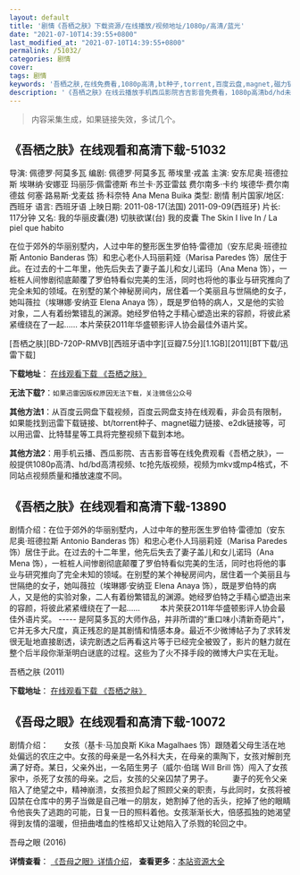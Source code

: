 ```yaml
---
layout: default
title: '剧情《吾栖之肤》下载资源/在线播放/视频地址/1080p/高清/蓝光'
date: "2021-07-10T14:39:55+0800"
last_modified_at: "2021-07-10T14:39:55+0800"
permalink: /51032/
categories: 剧情
cover:
tags: 剧情
keywords: '吾栖之肤,在线免费看,1080p高清,bt种子,torrent,百度云盘,magnet,磁力链,迅雷下载资源'
description: '《吾栖之肤》在线云播放手机西瓜影院吉吉影音免费看，1080p高清bd/hd未删减完整版和tc抢先枪版，mkv/mp4格式，附带bt/torrent种子、magnet/磁力链、百度云盘、网盘资源迅雷下载链接'
---
```


>内容采集生成，如果链接失效，多试几个。


## 《吾栖之肤》在线观看和高清下载-51032

导演: 佩德罗·阿莫多瓦 编剧: 佩德罗·阿莫多瓦 蒂埃里·戎盖 主演: 安东尼奥·班德拉斯 埃琳纳·安娜亚 玛丽莎·佩雷德斯 布兰卡·苏亚雷兹 费尔南多·卡约 埃德华·费尔南德兹 何塞·路易斯·戈麦兹 扬·科奈特 Ana Mena Buika 类型: 剧情 制片国家/地区: 西班牙 语言: 西班牙语 上映日期: 2011-08-17(法国) 2011-09-09(西班牙) 片长: 117分钟 又名: 我的华丽皮囊(港) 切肤欲谋(台) 我的皮囊 The Skin I live In / La piel que habito

在位于郊外的华丽别墅内，人过中年的整形医生罗伯特·雷德加（安东尼奥·班德拉斯 Antonio Banderas 饰）和忠心老仆人玛丽莉娅（Marisa Paredes 饰）居住于此。在过去的十二年里，他先后失去了妻子盖儿和女儿诺玛（Ana Mena 饰），一桩桩人间惨剧彻底颠覆了罗伯特看似完美的生活，同时也将他的事业与研究推向了完全未知的领域。在别墅的某个神秘房间内，居住着一个美丽且与世隔绝的女子，她叫薇拉（埃琳娜·安纳亚 Elena Anaya 饰），既是罗伯特的病人，又是他的实验对象，二人有着纷繁错乱的渊源。她经罗伯特之手精心塑造出来的容颜，将彼此紧紧缠绕在了一起…… 本片荣获2011年华盛顿影评人协会最佳外语片奖。


[吾栖之肤][BD-720P-RMVB][西班牙语中字][豆瓣7.5分][1.1GB][2011][BT下载/迅雷下载]

**下载地址**： [在线观看下载 《吾栖之肤》](https://www.btdx8.com/torrent/the_skin_i_live_in_2011.html) 


**无法下载?**：`如果迅雷因版权原因无法下载，关注微信公众号 `

**其他方法1**：从百度云网盘下载视频，百度云网盘支持在线观看，非会员有限制，如果能找到迅雷下载链接、bt/torrent种子、magnet磁力链接、e2dk链接等，可以用迅雷、比特彗星等工具将完整视频下载到本地。

**其他方法2**：用手机云播、西瓜影院、吉吉影音等在线免费观看《吾栖之肤》，一般提供1080p高清、hd/bd高清视频、tc抢先版视频，视频为mkv或mp4格式，不同站点视频质量和播放速度不同。


## 《吾栖之肤》在线观看和高清下载-13890

剧情介绍：在位于郊外的华丽别墅内，人过中年的整形医生罗伯特·雷德加（安东尼奥·班德拉斯 Antonio Banderas 饰）和忠心老仆人玛丽莉娅（Marisa Paredes 饰）居住于此。在过去的十二年里，他先后失去了妻子盖儿和女儿诺玛（Ana Mena 饰），一桩桩人间惨剧彻底颠覆了罗伯特看似完美的生活，同时也将他的事业与研究推向了完全未知的领域。在别墅的某个神秘房间内，居住着一个美丽且与世隔绝的女子，她叫薇拉（埃琳娜·安纳亚 Elena Anaya 饰），既是罗伯特的病人，又是他的实验对象，二人有着纷繁错乱的渊源。她经罗伯特之手精心塑造出来的容颜，将彼此紧紧缠绕在了一起……  　　本片荣获2011年华盛顿影评人协会最佳外语片奖。 ----- 是阿莫多瓦的大师作品，并非所谓的“重口味小清新奇葩片”，它并无多大尺度，真正残忍的是其剧情和情感本身。最近不少微博帖子为了求转发很无耻地直接剧透，读完剧透之后再看这片等于已经完全被毁了，影片的魅力就在整个后半段你渐渐明白谜底的过程。这些为了火不择手段的微博大户实在无耻。


吾栖之肤 (2011)

**下载地址**： [在线观看下载 《吾栖之肤》](https://www.btbtdy.me/btdy/dy5544.html) 


## 《吾母之眼》在线观看和高清下载-10072

剧情介绍：　　女孩（基卡·马加良斯 Kika Magalhaes 饰）跟随着父母生活在地处偏远的农庄之中。女孩的母亲是一名外科大夫，在母亲的熏陶下，女孩对解剖充满了好奇。某日，父亲外出，一名陌生男子（威尔·伯瑞 Will Brill 饰）闯入了女孩家中，杀死了女孩的母亲。之后，女孩的父亲囚禁了男子。  　　妻子的死令父亲陷入了绝望之中，精神崩溃，女孩担负起了照顾父亲的职责，与此同时，女孩将被囚禁在仓库中的男子当做是自己唯一的朋友，她割掉了他的舌头，挖掉了他的眼睛令他丧失了逃跑的可能，日复一日的照料着他。女孩渐渐长大，倍感孤独的她渴望得到友情的温暖，但扭曲嗜血的性格却又让她陷入了杀戮的轮回之中。


吾母之眼 (2016)

**详情查看**： [《吾母之眼》详情介绍](/movie/10072/)， **查看更多**：[本站资源大全](/movie/t/all/)

